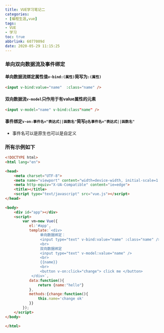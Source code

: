 ```yaml
---
title: VUE学习笔记二
categories: 
- [编程生涯,vue]
tags:
- VUE
- 学习
toc: true
abbrlink: 6077009d
date: 2020-05-29 11:15:25
---
```


### 单向双向数据流及事件绑定
#### 单向数据流绑定属性值`v-bind:(属性)`简写为`:(属性)`
```html
<input v-bind:value="name"  :class="name" />
```
    
#### 双向数据流`v-model`只作用于有value属性的元素
    
```html
<input v-model="name" v-bind:class"name" />
```
    
<!--more-->
    

#### 事件绑定`v-on:事件名="表达式||函数名"`简写`@名事件名="表达式||函数名"` 

*  事件名可以是原生也可以是自定义

### 所有示例如下
```html 点击展开代码 >folded
<!DOCTYPE html>
<html lang="en">
    
<head>
    <meta charset="UTF-8">
    <meta name="viewport" content="width=device-width, initial-scale=1.0">
    <meta http-equiv="X-UA-Compatible" content="ie=edge">
    <title></title>
    <script type="text/javascript" src="vue.js"></script>
</head>
    
<body>
    <div id="app"></div>
    <script>
        var vm=new Vue({
           el:'#app',
           template:`<div>
                单向数据绑定：
                <input type="text" v-bind:value="name" :class="name" />
                <br>
                双向数据绑定
                <input type="text" v-model:value="name" />
                <br>
                {{name}}
                <br>
                <button v-on:click="change"> click me </button>
            </div>`,
           data:function(){
               return {name:"hello"}
           },
           methods:{change:function(){
               this.name='change ok'
           }}
        });
    </script>
</body>
    
</html>
```

